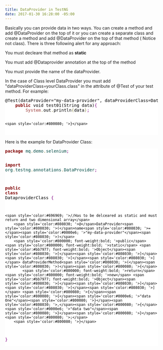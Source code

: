 ```yaml
---
title: DataProvider in TestNG
date: 2017-01-30 16:28:00 -05:00
---
```


Basically you can provide data in two ways. You can create a method and add @DataProvider on the top of it or you can create a separate class and create a method and add @DataProvider on the top of that method ( Notice not class). There is three following alert for any approach:
<p> You must decleare that method as <b>static</b></p>
<p> You must add @Dataprovider annotation at the top of the method</p>
<p> You must provide the name of the dataProvider.</p>
In the case of Class level DataProvider you must add "dataProviderClass=yourClass.class" in the attribute of @Test of your test method. For example:
<pre style='color:#000000;background:#ffffff;'>@Test(dataProvider="my-data-provider", dataProviderClass=DataproviderClass.class)
	<span style='color:#800000; font-weight:bold; '>public</span> void test01(String data)<span style='color:#800080; '>{</span>
		<span style='color:#bb7977; font-weight:bold; '>System</span><span style='color:#808030; '>.</span>out<span style='color:#808030; '>.</span>println<span style='color:#808030; '>(</span>data<span style='color:#808030; '>)</span><span style='color:#800080; '>;</span>
		
	<span style='color:#800080; '>}</span>
</pre>
Here is the example for DataProvider Class:
<pre style='color:#000000;background:#ffffff;'><span style='color:#800000; font-weight:bold; '>package</span><span style='color:#004a43; '> mq</span><span style='color:#808030; '>.</span><span style='color:#004a43; '>demo</span><span style='color:#808030; '>.</span><span style='color:#004a43; '>selenium</span><span style='color:#800080; '>;</span>

<span style='color:#800000; font-weight:bold; '>import</span><span style='color:#004a43; '> org</span><span style='color:#808030; '>.</span><span style='color:#004a43; '>testng</span><span style='color:#808030; '>.</span><span style='color:#004a43; '>annotations</span><span style='color:#808030; '>.</span><span style='color:#004a43; '>DataProvider</span><span style='color:#800080; '>;</span>

<span style='color:#800000; font-weight:bold; '>public</span> <span style='color:#800000; font-weight:bold; '>class</span> DataproviderClass <span style='color:#800080; '>{</span>

	
	<span style='color:#696969; '>//Has to be delceared as static and must return and two dimensional array</span>
		<span style='color:#808030; '>@</span>DataProvider<span style='color:#808030; '>(</span>name<span style='color:#808030; '>=</span><span style='color:#0000e6; '>"my-data-provider"</span><span style='color:#808030; '>)</span>
		<span style='color:#800000; font-weight:bold; '>public</span> <span style='color:#800000; font-weight:bold; '>static</span> <span style='color:#bb7977; font-weight:bold; '>Object</span><span style='color:#808030; '>[</span><span style='color:#808030; '>]</span><span style='color:#808030; '>[</span><span style='color:#808030; '>]</span> dataProviderMethod<span style='color:#808030; '>(</span><span style='color:#808030; '>)</span><span style='color:#800080; '>{</span>
			<span style='color:#800000; font-weight:bold; '>return</span> <span style='color:#800000; font-weight:bold; '>new</span> <span style='color:#bb7977; font-weight:bold; '>Object</span><span style='color:#808030; '>[</span><span style='color:#808030; '>]</span><span style='color:#808030; '>[</span><span style='color:#808030; '>]</span> <span style='color:#800080; '>{</span><span style='color:#800080; '>{</span><span style='color:#0000e6; '>"data One"</span><span style='color:#800080; '>}</span><span style='color:#808030; '>,</span><span style='color:#800080; '>{</span><span style='color:#0000e6; '>"data two"</span><span style='color:#800080; '>}</span><span style='color:#800080; '>}</span><span style='color:#800080; '>;</span>	
		<span style='color:#800080; '>}</span>
		
		
<span style='color:#800080; '>}</span>
</pre>
 